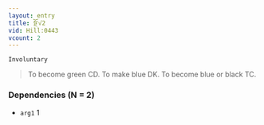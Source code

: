 ```yaml
---
layout: entry
title: སྔོ་√2
vid: Hill:0443
vcount: 2
---
```

`Involuntary` 
> To become green CD\.
 To make blue DK\.
To become blue or black TC\.

### Dependencies (N = 2)
* `arg1` 1
